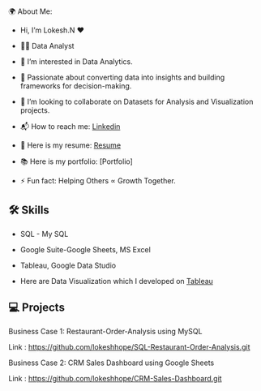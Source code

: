 🌍 About Me:

- Hi, I’m Lokesh.N ❤️
  
- 👩‍💻 Data Analyst
  
- 👀 I’m interested in Data Analytics.
  
- 🎯 Passionate about converting data into insights and building frameworks for decision-making.
  
- 📑 I’m looking to collaborate on Datasets for Analysis and Visualization projects.
  
- 📬 How to reach me: [Linkedin](https://www.linkedin.com/in/lokeshhope/)
  
- 📄 Here is my resume: [Resume](https://drive.google.com/file/d/1BTc86PZI3UvVO4xnNzoufMZ5sUudbNV1/view?usp=sharing)
  
- 📚 Here is my portfolio: [Portfolio]
  
- ⚡ Fun fact: Helping Others ∝ Growth Together. 

## 🛠 Skills
- SQL - My SQL
- Google Suite-Google Sheets, MS Excel
- Tableau, Google Data Studio 

- Here are Data Visualization which I developed on [Tableau](https://public.tableau.com/app/profile/amar.singh1017/vizzes) 

## 💻 Projects
Business Case 1: Restaurant-Order-Analysis using MySQL

Link : https://github.com/lokeshhope/SQL-Restaurant-Order-Analysis.git

Business Case 2: CRM Sales Dashboard using Google Sheets

Link : https://github.com/lokeshhope/CRM-Sales-Dashboard.git
